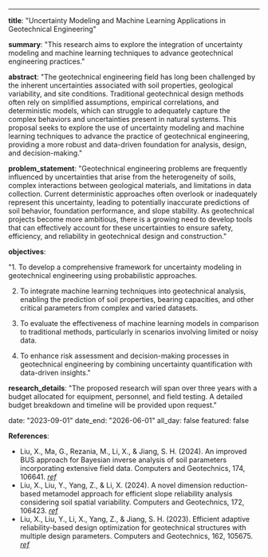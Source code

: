 ---
**title**: "Uncertainty Modeling and Machine Learning Applications in Geotechnical Engineering"

**summary**: "This research aims to explore the integration of uncertainty modeling and machine learning techniques to advance geotechnical engineering practices."

**abstract**: "The geotechnical engineering field has long been challenged by the inherent uncertainties associated with soil properties, geological variability, and site conditions. Traditional geotechnical design methods often rely on simplified assumptions, empirical correlations, and deterministic models, which can struggle to adequately capture the complex behaviors and uncertainties present in natural systems. This proposal seeks to explore the use of uncertainty modeling and machine learning techniques to advance the practice of geotechnical engineering, providing a more robust and data-driven foundation for analysis, design, and decision-making."

**problem_statement**: "Geotechnical engineering problems are frequently influenced by uncertainties that arise from the heterogeneity of soils, complex interactions between geological materials, and limitations in data collection. Current deterministic approaches often overlook or inadequately represent this uncertainty, leading to potentially inaccurate predictions of soil behavior, foundation performance, and slope stability. As geotechnical projects become more ambitious, there is a growing need to develop tools that can effectively account for these uncertainties to ensure safety, efficiency, and reliability in geotechnical design and construction."

**objectives**:

"1. To develop a comprehensive framework for uncertainty modeling in geotechnical engineering using probabilistic approaches.

2. To integrate machine learning techniques into geotechnical analysis, enabling the prediction of soil properties, bearing capacities, and other critical parameters from complex and varied datasets.

3. To evaluate the effectiveness of machine learning models in comparison to traditional methods, particularly in scenarios involving limited or noisy data.

4. To enhance risk assessment and decision-making processes in geotechnical engineering by combining uncertainty quantification with data-driven insights."

**research_details**: "The proposed research will span over three years with a budget allocated for equipment, personnel, and field testing. A detailed budget breakdown and timeline will be provided upon request."


date: "2023-09-01"
date_end: "2026-06-01"
all_day: false
featured: false


**References**:
- Liu, X., Ma, G., Rezania, M., Li, X., & Jiang, S. H. (2024). An improved BUS approach for Bayesian inverse analysis of soil parameters incorporating extensive field data. Computers and Geotechnics, 174, 106641. [_ref_](https://doi.org/10.1016/j.compgeo.2024.106641) 
- Liu, X., Liu, Y., Yang, Z., & Li, X. (2024). A novel dimension reduction-based metamodel approach for efficient slope reliability analysis considering soil spatial variability. Computers and Geotechnics, 172, 106423. [_ref_](https://doi.org/10.1016/j.compgeo.2024.106423) 
- Liu, X., Liu, Y., Li, X., Yang, Z., & Jiang, S. H. (2023). Efficient adaptive reliability-based design optimization for geotechnical structures with multiple design parameters. Computers and Geotechnics, 162, 105675. [_ref_](https://doi.org/10.1016/j.compgeo.2023.105675) 

